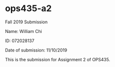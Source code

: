 # ops435-a2
Fall 2019 Submission

Name: William Chi

ID: 072028137

Date of submission: 11/10/2019

This is the submission for Assignment 2 of OPS435. 
